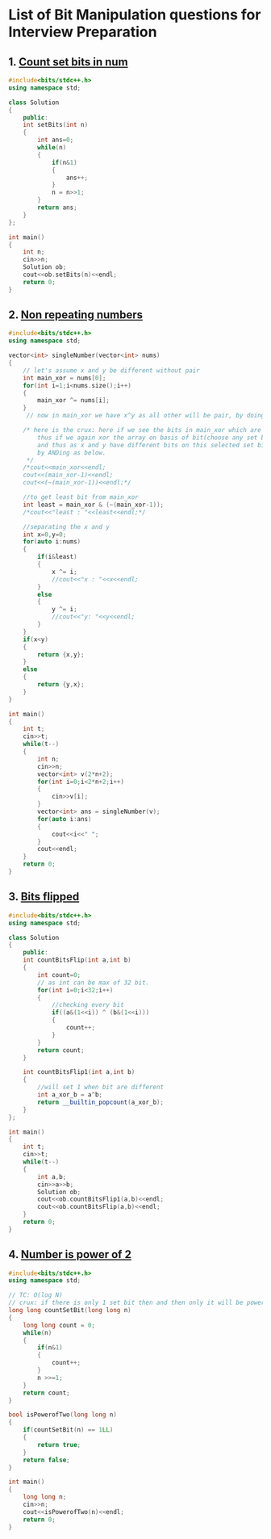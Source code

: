 # List of Bit Manipulation questions for Interview Preparation

## 1. [Count set bits in num](https://github.com/kuluruvineeth/Placement_Preparation/blob/main/Bit_Manipulation/count_set_bits_in_num.cpp)
```cpp
#include<bits/stdc++.h>
using namespace std;

class Solution
{
    public:
    int setBits(int n)
    {
        int ans=0;
        while(n)
        {
            if(n&1)
            {
                ans++;
            }
            n = n>>1;
        }
        return ans;
    }
};

int main()
{
    int n;
    cin>>n;
    Solution ob;
    cout<<ob.setBits(n)<<endl;
    return 0;
}
```

## 2. [Non repeating numbers](https://github.com/kuluruvineeth/Placement_Preparation/blob/main/Bit_Manipulation/non_repeating_numbers.cpp)
```cpp
#include<bits/stdc++.h>
using namespace std;

vector<int> singleNumber(vector<int> nums)
{
    // let's assume x and y be different without pair
    int main_xor = nums[0];
    for(int i=1;i<nums.size();i++)
    {
        main_xor ^= nums[i];
    }
     // now in main_xor we have x^y as all other will be pair, by doing xor will cut each other and will be 0.

    /* here is the crux: here if we see the bits in main_xor which are set are the one different in both x and y
        thus if we again xor the array on basis of bit(choose any set bit from main_xor, least bit will be fine)
        and thus as x and y have different bits on this selected set bit and thus now both x and y will be diff.
        by ANDing as below.
     */
    /*cout<<main_xor<<endl;
    cout<<(main_xor-1)<<endl;
    cout<<(~(main_xor-1))<<endl;*/

    //to get least bit from main_xor
    int least = main_xor & (~(main_xor-1));
    /*cout<<"least : "<<least<<endl;*/

    //separating the x and y
    int x=0,y=0;
    for(auto i:nums)
    {
        if(i&least)
        {
            x ^= i;
            //cout<<"x : "<<x<<endl;
        }
        else
        {
            y ^= i;
            //cout<<"y: "<<y<<endl;
        }
    }
    if(x<y)
    {
        return {x,y};
    }
    else
    {
        return {y,x};
    }
}

int main()
{
    int t;
    cin>>t;
    while(t--)
    {
        int n;
        cin>>n;
        vector<int> v(2*n+2);
        for(int i=0;i<2*n+2;i++)
        {
            cin>>v[i];
        }
        vector<int> ans = singleNumber(v);
        for(auto i:ans)
        {
            cout<<i<<" ";
        }
        cout<<endl;
    }
    return 0;
}
```

## 3. [Bits flipped](https://github.com/kuluruvineeth/Placement_Preparation/blob/main/Bit_Manipulation/bits_flipped.cpp)
```cpp
#include<bits/stdc++.h>
using namespace std;

class Solution
{
    public:
    int countBitsFlip(int a,int b)
    {
        int count=0;
        // as int can be max of 32 bit.
        for(int i=0;i<32;i++)
        {
            //checking every bit
            if((a&(1<<i)) ^ (b&(1<<i)))
            {
                count++;
            }
        }
        return count;
    }

    int countBitsFlip1(int a,int b)
    {
        //will set 1 when bit are different
        int a_xor_b = a^b;
        return __builtin_popcount(a_xor_b);
    }
};

int main()
{
    int t;
    cin>>t;
    while(t--)
    {
        int a,b;
        cin>>a>>b;
        Solution ob;
        cout<<ob.countBitsFlip1(a,b)<<endl;
        cout<<ob.countBitsFlip(a,b)<<endl;
    }
    return 0;
}
```

## 4. [Number is power of 2](https://github.com/kuluruvineeth/Placement_Preparation/blob/main/Bit_Manipulation/no_is_power_of_2.cpp)
```cpp
#include<bits/stdc++.h>
using namespace std;

// TC: O(log N)
// crux: if there is only 1 set bit then and then only it will be power of 2. try diff. combo as well but will not work.
long long countSetBit(long long n)
{
    long long count = 0;
    while(n)
    {
        if(n&1)
        {
            count++;
        }
        n >>=1;
    }
    return count;
}

bool isPowerofTwo(long long n)
{
    if(countSetBit(n) == 1LL)
    {
        return true;
    }
    return false;
}

int main()
{
    long long n;
    cin>>n;
    cout<<isPowerofTwo(n)<<endl;
    return 0;
}
```